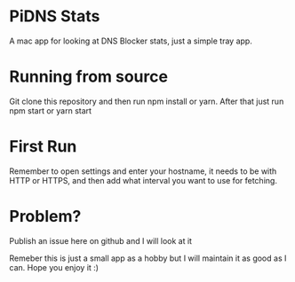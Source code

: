 # PiDNS Stats

A mac app for looking at DNS Blocker stats, just a simple tray app.

# Running from source

Git clone this repository and then run npm install or yarn. After that just run npm start or yarn start

# First Run
Remember to open settings and enter your hostname, it needs to be with HTTP or HTTPS, and then add what interval you want to use for fetching.

# Problem?

Publish an issue here on github and I will look at it




Remeber this is just a small app as a hobby but I will maintain it as good as I can. Hope you enjoy it :)
